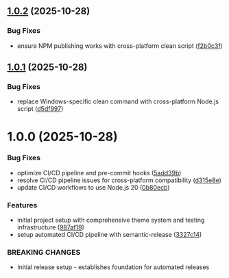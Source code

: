 ## [1.0.2](https://github.com/omidvarahram/athena-component-library-react/compare/v1.0.1...v1.0.2) (2025-10-28)


### Bug Fixes

* ensure NPM publishing works with cross-platform clean script ([f2b0c3f](https://github.com/omidvarahram/athena-component-library-react/commit/f2b0c3f73dcd924b013914377f6a2bec360c89ee))

## [1.0.1](https://github.com/omidvarahram/athena-component-library-react/compare/v1.0.0...v1.0.1) (2025-10-28)


### Bug Fixes

* replace Windows-specific clean command with cross-platform Node.js script ([d5df997](https://github.com/omidvarahram/athena-component-library-react/commit/d5df99771e9c1c662d05ee91fcd86d83429802b4))

# 1.0.0 (2025-10-28)


### Bug Fixes

* optimize CI/CD pipeline and pre-commit hooks ([5add39b](https://github.com/omidvarahram/athena-component-library-react/commit/5add39b14bccccf7d2bd430efd92568feda67491))
* resolve CI/CD pipeline issues for cross-platform compatibility ([d315e8e](https://github.com/omidvarahram/athena-component-library-react/commit/d315e8e207716d8107ce98f445adecd2ff16cdd9))
* update CI/CD workflows to use Node.js 20 ([0b80ecb](https://github.com/omidvarahram/athena-component-library-react/commit/0b80ecbe921d002dfb4ef876854c1233f9617451))


### Features

* initial project setup with comprehensive theme system and testing infrastructure ([987af19](https://github.com/omidvarahram/athena-component-library-react/commit/987af19a0a859444d83d7693d00e307e3299c14e))
* setup automated CI/CD pipeline with semantic-release ([3327c14](https://github.com/omidvarahram/athena-component-library-react/commit/3327c142dace95f4541662f8f86d3ca0c5a9a8aa))


### BREAKING CHANGES

* Initial release setup - establishes foundation for automated releases
